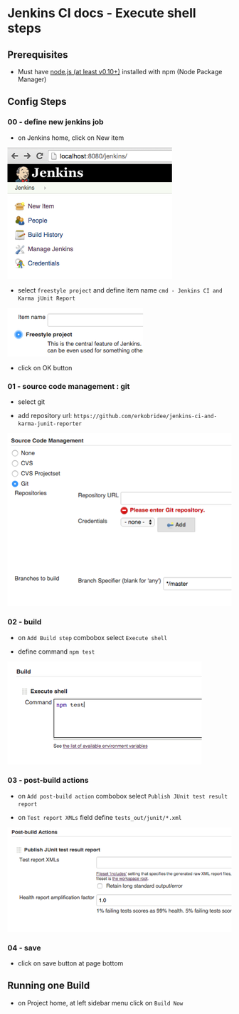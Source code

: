 # Jenkins CI docs - Execute shell steps

## Prerequisites

* Must have [node.js (at least v0.10+)](http://nodejs.org/) installed with npm (Node Package Manager)


## Config Steps

### 00 - define new jenkins job

* on Jenkins home, click on New item

![jenkins home screen](steps_images/step_00.png)

* select `freestyle project` and define item name `cmd - Jenkins CI and Karma jUnit Report`

![jenkins new item](steps_images/step_01.png)

* click on OK button

### 01 - source code management : git

* select git

* add repository url: `https://github.com/erkobridee/jenkins-ci-and-karma-junit-reporter`

![jenkins git repo](steps_images/step_02.png)

### 02 - build

* on `Add Build step` combobox select `Execute shell`

* define command `npm test`

![jenkins git repo](steps_images/cmd/step_03.png)

### 03 - post-build actions

* on `Add post-build action` combobox select `Publish JUnit test result report`

* on `Test report XMLs` field define `tests_out/junit/*.xml`

![jenkins git repo](steps_images/step_04.png)

### 04 - save

* click on save button at page bottom


## Running one Build

* on Project home, at left sidebar menu click on `Build Now`

